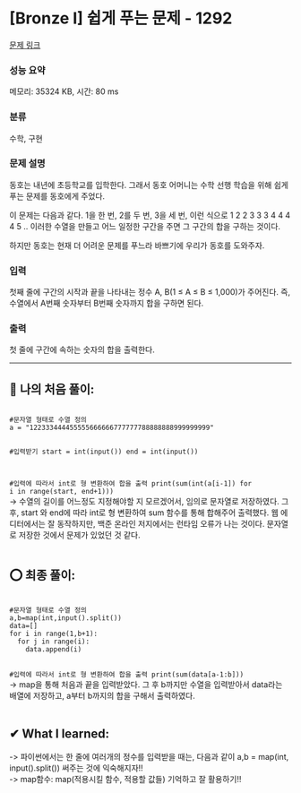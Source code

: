 # [Bronze I] 쉽게 푸는 문제 - 1292 

[문제 링크](https://www.acmicpc.net/problem/1292) 

### 성능 요약

메모리: 35324 KB, 시간: 80 ms

### 분류

수학, 구현

### 문제 설명

<p>동호는 내년에 초등학교를 입학한다. 그래서 동호 어머니는 수학 선행 학습을 위해 쉽게 푸는 문제를 동호에게 주었다.</p>

<p>이 문제는 다음과 같다. 1을 한 번, 2를 두 번, 3을 세 번, 이런 식으로 1 2 2 3 3 3 4 4 4 4 5 .. 이러한 수열을 만들고 어느 일정한 구간을 주면 그 구간의 합을 구하는 것이다.</p>

<p>하지만 동호는 현재 더 어려운 문제를 푸느라 바쁘기에 우리가 동호를 도와주자.</p>

### 입력 

 <p>첫째 줄에 구간의 시작과 끝을 나타내는 정수 A, B(1 ≤ A ≤ B ≤ 1,000)가 주어진다. 즉, 수열에서 A번째 숫자부터 B번째 숫자까지 합을 구하면 된다.</p>

### 출력 

 <p>첫 줄에 구간에 속하는 숫자의 합을 출력한다.</p>
 
 <hr>
 
## 👑 나의 처음 풀이: <br>
<code>
#문자열 형태로 수열 정의
a = "122333444455555666666777777788888888999999999"

#입력받기
start  = int(input())
end = int(input())

#입력에 따라서 int로 형 변환하여 합을 출력
print(sum(int(a[i-1]) for i in range(start, end+1)))
</code>
<br>
-> 수열의 길이를 어느정도 지정해야할 지 모르겠어서, 임의로 문자열로 저장하였다. 그 후, start 와 end에 따라 int로 형 변환하여 sum 함수를 통해 합해주어 출력했다. 웹 에디터에서는 잘 동작하지만, 백준 온라인 저지에서는 런타임 오류가 나는 것이다. 문자열로 저장한 것에서 문제가 있었던 것 같다.<br><br>

## ⭕ 최종 풀이: <br>
<code>
#문자열 형태로 수열 정의
a,b=map(int,input().split())
data=[]
for i in range(1,b+1):
  for j in range(i):
    data.append(i)

#입력에 따라서 int로 형 변환하여 합을 출력
print(sum(data[a-1:b]))
</code>
-> map을 통해 처음과 끝을 입력받았다. 그 후 b까지만 수열을 입력받아서 data라는 배열에 저장하고, a부터 b까지의 합을 구해서 출력하였다.<br><br>

## ✔ What I learned: <br>
-> 파이썬에서는 한 줄에 여러개의 정수를 입력받을 때는, 다음과 같이 a,b = map(int, input().split()) 써주는 것에 익숙해지자!! <br>
-> map함수: map(적용시킬 함수, 적용할 값들) 기억하고 잘 활용하기!! <br><br>
